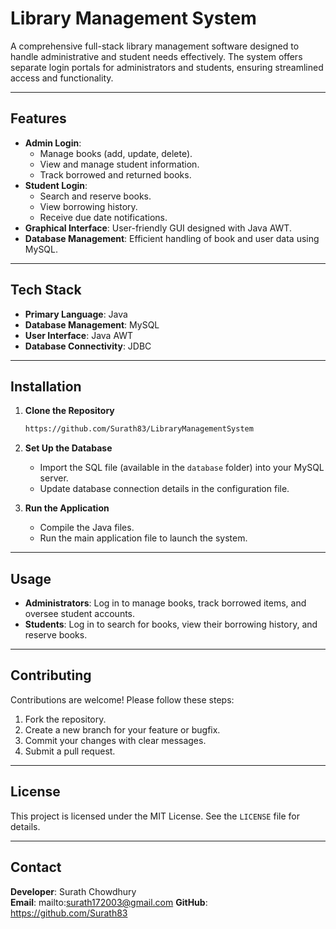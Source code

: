 # Library Management System

A comprehensive full-stack library management software designed to handle administrative and student needs effectively. The system offers separate login portals for administrators and students, ensuring streamlined access and functionality.

---

## Features

- **Admin Login**:
  - Manage books (add, update, delete).
  - View and manage student information.
  - Track borrowed and returned books.
- **Student Login**:
  - Search and reserve books.
  - View borrowing history.
  - Receive due date notifications.
- **Graphical Interface**: User-friendly GUI designed with Java AWT.
- **Database Management**: Efficient handling of book and user data using MySQL.

---

## Tech Stack

- **Primary Language**: Java
- **Database Management**: MySQL
- **User Interface**: Java AWT
- **Database Connectivity**: JDBC

---

## Installation

1. **Clone the Repository**
   ```bash
   https://github.com/Surath83/LibraryManagementSystem
   ```

2. **Set Up the Database**
   - Import the SQL file (available in the `database` folder) into your MySQL server.
   - Update database connection details in the configuration file.

3. **Run the Application**
   - Compile the Java files.
   - Run the main application file to launch the system.

---

## Usage

- **Administrators**: Log in to manage books, track borrowed items, and oversee student accounts.
- **Students**: Log in to search for books, view their borrowing history, and reserve books.

---

## Contributing

Contributions are welcome! Please follow these steps:

1. Fork the repository.
2. Create a new branch for your feature or bugfix.
3. Commit your changes with clear messages.
4. Submit a pull request.

---

## License

This project is licensed under the MIT License. See the `LICENSE` file for details.

---

## Contact

**Developer**: Surath Chowdhury  
**Email**: mailto:surath172003@gmail.com
**GitHub**: https://github.com/Surath83
